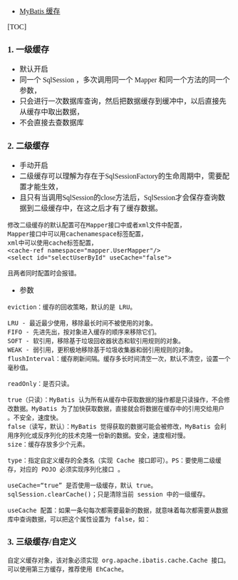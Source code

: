 <font face="Simsun" size=3>

- [MyBatis 缓存](https://blog.csdn.net/BUG_call110/article/details/104886996)

[TOC]

### 1. 一级缓存

- 默认开启
- 同一个 SqlSession ，多次调用同一个 Mapper 和同一个方法的同一个参数，
- 只会进行一次数据库查询，然后把数据缓存到缓冲中，以后直接先从缓存中取出数据，
- 不会直接去查数据库

### 2. 二级缓存

- 手动开启
- 二级缓存可以理解为存在于SqlSessionFactory的生命周期中，需要配置才能生效，
- 且只有当调用SqlSession的close方法后，SqlSession才会保存查询数据到二级缓存中，在这之后才有了缓存数据。
~~~
修改二级缓存的默认配置可在Mapper接口中或者xml文件中配置，
Mapper接口中可以用cachenamespace标签配置，
xml中可以使用cache标签配置， 
<cache-ref namespace="mapper.UserMapper"/>
<select id="selectUserById" useCache="false">

且两者同时配置时会报错。
~~~
- 参数
~~~
eviction：缓存的回收策略，默认的是 LRU。

LRU - 最近最少使用，移除最长时间不被使用的对象。
FIFO - 先进先出，按对象进入缓存的顺序来移除它们。
SOFT - 软引用，移除基于垃圾回收器状态和软引用规则的对象。
WEAK - 弱引用，更积极地移除基于垃圾收集器和弱引用规则的对象。
flushInterval：缓存刷新间隔。缓存多长时间清空一次，默认不清空，设置一个毫秒值。

readOnly：是否只读。

true（只读）：MyBatis 认为所有从缓存中获取数据的操作都是只读操作，不会修改数据。MyBatis 为了加快获取数据，直接就会将数据在缓存中的引用交给用户 。不安全，速度快。
false（读写，默认）：MyBatis 觉得获取的数据可能会被修改，MyBatis 会利用序列化或反序列化的技术克隆一份新的数据。安全，速度相对慢。
size：缓存存放多少个元素。

type：指定自定义缓存的全类名（实现 Cache 接口即可）。PS：要使用二级缓存，对应的 POJO 必须实现序列化接口 。

useCache=“true” 是否使用一级缓存，默认 true。sqlSession.clearCache()；只是清除当前 session 中的一级缓存。

useCache 配置：如果一条句每次都需要最新的数据，就意味着每次都需要从数据库中查询数据，可以把这个属性设置为 false，如：
~~~

### 3. 三级缓存/自定义

~~~
自定义缓存对象，该对象必须实现 org.apache.ibatis.cache.Cache 接口。
可以使用第三方缓存，推荐使用 EhCache。
~~~

</font>